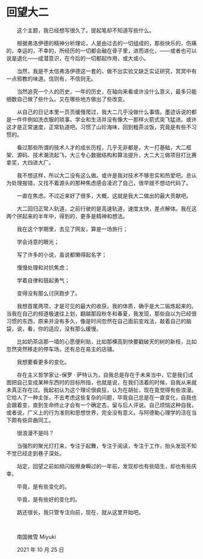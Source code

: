 # 回望大二

　　这个主题，我已经想写很久了。提起笔却不知道写些什么。

　　根据弗洛伊德的精神分析理论，人是由过去的一切组成的，那些快乐的，伤痛的，幸运的，不幸的，所经历的一切都会融在骨子里，进而进化，——或者也可以说是退化——成潜意识，在今后的一切都起作用，或大或小。

　　当然，我是不太信弗洛伊德这一套的，做不出实验又缺乏实证研究，冥冥中有一点邪教的味道。信则有，不信则无。

　　当然追究一个人的历史，一年的历史，在轴向来看或许没什么意义，最多只能细数自己做了些什么。又在哪些地方做出了些改变。

　　从自己的日记本里一页页缓慢爬过，我大二几乎没做什么事情。墨迹诉说的都是一件件例如洗衣服的琐事。学业和生活并没有像大一那样火箭式突飞猛进。或许这才是正常速度，正常轨道吧。习惯了山珍海味，回到粗茶淡饭，究竟是有些不习惯的。

　　看过那些所谓的技术人才的成长历程，几乎无非都是，大一打基础，大二框架、源码、技术潮流起飞，大三专心数据结构和算法提升，大二大三做项目打比赛拿奖，大四进大厂。

　　我不想这样，所以大二没有这么做。或许是我对技术不够忠实和热爱吧。总认为处理报错，又找不着源头的那种焦虑感会凌迟了自己，很早就不想动代码了。

　　一直在焦虑。不过近来好了很多，大概，这就是我大二做出的最大贡献吧。

　　大二回归正常人轨道，之前行驶的是高速轨道，速度太快，差点解体。我在这两个拼起来的半年中，得到的，更多是精神和想法。

　　我在这个学期里，去见了网友，算是一场旅行；

　　学会诗意的眼光；

　　写了许多的小说，虽说都懒得起名字；

　　慢慢处理和对抗焦虑；

　　学着自律和鼓起勇气；

　　变得没有那么讨厌跑步了。

　　我想首尾两项，才是可见的最大的收获。我的体质，确乎是大二锻炼起来的。当我在自己的频道极速往上划，翻越那段秋冬和春夏，我发现，那些自以为已经很习惯的东西，原来并没有多久，像是时间忽然在自己面前变戏法，敲着自己的脑袋，说，看，你的适应，没有那么缓慢。

　　比如奶茶店那一墙的心愿便利贴，比如那棵高到快要戳破天的树的新枝，比如忽然突然移走的停车场，还有总在易主的店铺。

　　我想要看更多的变化。

　　存在主义哲学家让\-保罗 · 萨特认为，自我总是存在于未来当中，它是我们试图把自己变成某种东西时的目标所指，也就是说，在我们活着的时候，自我从来就未真正存在过。我起初认为这个理论很疯狂，认为在胡扯，现在竟觉得有些浪漫。它给人了一种主张，不去考虑这些复杂的问题，毕竟自己总是在一直变化，自我也会跟着变，直到生命终止才会有一个确定态，留与后人评说。自己烦恼这种自我，或者说，广义上的行为准则和思想世界，完全没有意义。与阿德勒心理学的活在当下颇有些异曲同工。

　　很浪漫不是吗？

　　当强烈的聚光灯打来，专注于起舞，专注于阅读，专注于工作，抬头发现不知不觉已经走到巷子深处。

　　站定，回望之前如频闪般擦身瞬过的一年前，发现却也有些陌生，却也有些庆幸。

　　毕竟，是有些变化的。

　　毕竟，是有些好的变化的。

　　路还很长，我只管专注向前，现在，就从这里开始吧。

<br />

　　南国微雪 Miyuki

　　2021 年 10 月 25 日
